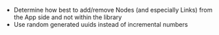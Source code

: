- Determine how best to add/remove Nodes (and especially Links) from the App side and not within the library
- Use random generated uuids instead of incremental numbers